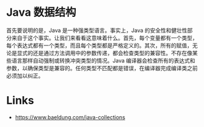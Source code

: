 # Java 数据结构

首先要说明的是，Java 是一种强类型语言。事实上，Java 的安全性和健壮性部分来自于这个事实。让我们来看看这意味着什么。首先，每个变量都有一个类型，每个表达式都有一个类型，而且每个类型都是严格定义的。其次，所有的赋值，无论是显式的还是通过方法调用中的参数传递，都会检查类型的兼容性。不存在像某些语言那样自动强制或转换冲突类型的情况。Java 编译器会检查所有的表达式和参数，以确保类型是兼容的。任何类型不匹配都是错误，在编译器完成编译类之前必须加以纠正。

# Links

- https://www.baeldung.com/java-collections
